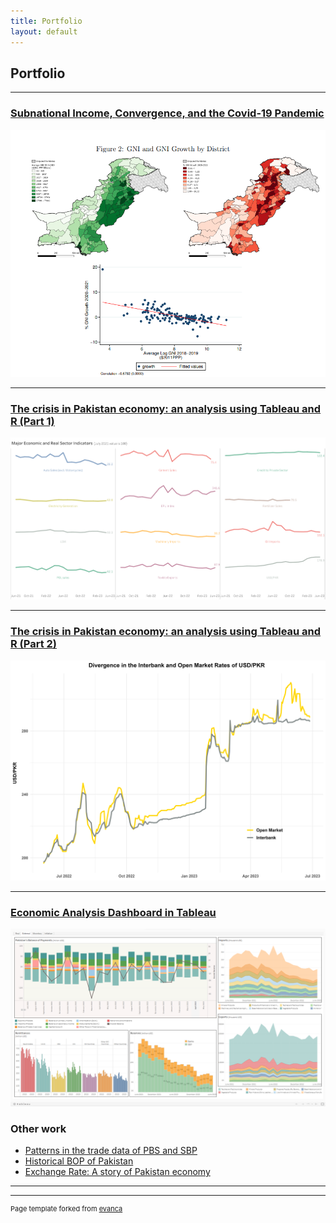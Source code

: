 ```yaml
---
title: Portfolio
layout: default
---
```


## Portfolio

---

### [Subnational Income, Convergence, and the Covid-19 Pandemic](https://www.theigc.org/sites/default/files/2021/10/Choudhary-et-al-August-2021-Final-Report.pdf)
<img src="images/project1.png?raw=true"/>

---
### [The crisis in Pakistan economy: an analysis using Tableau and R (Part 1)](https://medium.com/@iah91012112/the-story-of-the-economic-collapse-in-pakistan-an-analysis-using-tableau-and-r-part-1-1da56fb4e176)
<img src="images/Real Sector Indicators.png?raw=true"/>

---
### [The crisis in Pakistan economy: an analysis using Tableau and R (Part 2)](https://medium.com/@iah91012112/the-crisis-in-pakistan-economy-an-analysis-using-tableau-and-r-part-2-616c9af8315d)
<img src="images/interbank_open.png?raw=true"/>

---
### [Economic Analysis Dashboard in Tableau](https://public.tableau.com/views/EconomicAnalysisDashboard2/Real?:language=en-US&publish=yes&:display_count=n&:origin=viz_share_link)
<img src="images/tableau_dashboard.png?raw=true"/>

### Other work

- [Patterns in the trade data of PBS and SBP](http://example.com/)
- [Historical BOP of Pakistan](http://example.com/)
- [Exchange Rate: A story of Pakistan economy](http://example.com/)

---




---
<p style="font-size:11px">Page template forked from <a href="https://github.com/evanca/quick-portfolio">evanca</a></p>
<!-- Remove above link if you don't want to attibute -->
